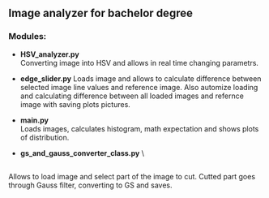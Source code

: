## Image analyzer for bachelor degree

### Modules:

+ **HSV_analyzer.py** \
Converting image into HSV and allows in real time changing parametrs. 


+ **edge_slider.py**
Loads image and allows to calculate difference between selected image line values and reference image. 
Also automize loading and calculating difference between all loaded images and refernce image with saving plots pictures. 
 


+ **main.py** \
Loads images, calculates histogram, math expectation and shows plots of distribution.

+ **gs_and_gauss_converter_class.py** \
##
Allows to load image and select part of the image to cut. Cutted part goes through Gauss filter, converting to GS and saves.


